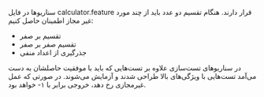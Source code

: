 سناریو‌ها در فایل calculator.feature قرار دارند. هنگام تقسیم دو عدد باید از چند مورد غیر مجاز اطمینان حاصل کنیم:
- تقسیم بر صفر
- تقسیم صفر بر صفر
- جذرگیری از اعداد منفی

در سناریو‌های تست‌سازی علاوه بر تست‌هایی که باید با موفقیت حاصلشان به دست می‌آمد تست‌هایی با ویژگی‌های بالا طراحی شدند و آزمایش می‌شوند. 
در صورتی که عمل غیرمجازی رخ دهد، خروجی برابر با ۱- خواهد بود.
